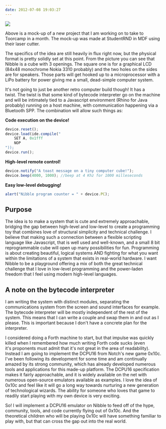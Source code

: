 ```yaml
---
date: 2012-07-08 19:03:27
---
```


[![](http://www.hackniac.com/blog/wp-content/uploads/2012/07/mockup_edit-1024x531.jpg)](http://www.hackniac.com/blog/wp-content/uploads/2012/07/mockup_edit.jpg)

Above is a mock-up of a new project that I am working on to take to Toorcamp in a month. The mock-up was made at StudentRND in MDF using their laser cutter.

<!--more-->

The specifics of the idea are still heavily in flux right now, but the physical format is pretty solidly set at this point. From the picture you can see that Nibble is a cube with 3 openings. The square one is for a graphical LCD (84x48 monochrome Nokia 3310 probably) and the two holes on the sides are for speakers. Those parts will get hooked up to a microprocessor with a LiPo battery for power giving me a small, dead-simple computer system.

It's not going to just be another retro computer build though! It has a twist. The twist is that some kind of bytecode interpreter go on the machine and will be intimately tied to a Javascript environment (Rhino for Java probably) running on a host machine, with communication happening via a Bluetooth SPP. The combination will allow such things as:

**Code execution on the device!**

~~~ javascript
device.reset();
device.load(ide.compile("
	SET A, 0x1fff
	NOP
"));
device.run();
~~~

**High-level remote control!**

~~~ javascript
device.notify("A toast message on a tiny computer cube!");
device.beep(4000, 1000); //beep at 4 Khz for 1000 milleseconds
~~~

**Easy low-level debugging!**

~~~ javascript
alert("Nibble program counter = " + device.PC);
~~~


Purpose
-------

The idea is to make a system that is cute and extremely approachable, bridging the gap between high-level and low-level to create a programming toy that combines love of structural simplicity and technical challenge. I believe that making such a connection between a flexible scripting language like Javascript, that is well used and well-known, and a small 8 bit reprogrammable cube will open up many possibilities for fun. Programming is about creating beautiful, logical systems AND fighting for what you want within the limitations of a system that exists in real-world hardware. I want Nibble to be a playground offering a mix of both the great technical challenge that I love in low-level programming and the power-laden freedom that I feel using modern high-level languages.


A note on the bytecode interpreter
----------------------------------

I am writing the system with distinct modules, separating the communications system from the screen and sound interfaces for example. The bytecode interpreter will be mostly independent of the rest of the system. This means that I can write a couple and swap them in and out as I please. This is important because I don't have a concrete plan for the interpreter.

I considered doing a Forth machine to start, but that impulse was quickly killed when I remembered how much writing Forth code sucks (even it's proponents must admit that it's not great in the area of readability). Instead I am going to implement the DCPU16 from Notch's new game 0x10c. I've been following its development for some time and am continually amazed by its strong community, which has already developed numerous tools and applications for this made-up platform. The DCPU16 specification makes it fairly approachable, and it is widely available on the net with numerous open-source emulators available as examples. I love the idea of 0x10c and feel like it will go a long way towards nurturing a new generation of technological wizards. The ability for someone who loves that game to readily start playing with my own device is very exciting.

So! I will implement a DCPU16 emulator on Nibble to feed off of the hype, community, tools, and code currently flying out of 0x10c. And the theoretical children who will be playing 0x10c will have something familiar to play with, but that can cross the gap out into the real world.
